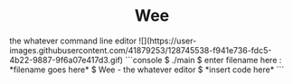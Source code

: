 <h1 align="center"> Wee </h1>
the whatever command line editor
![](https://user-images.githubusercontent.com/41879253/128745538-f941e736-fdc5-4b22-9887-9f6a07e417d3.gif)
```console
$ ./main
$ enter filename here : *filename goes here*
$ Wee - the whatever editor
$ *insert code here*
```
